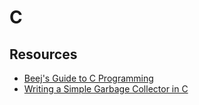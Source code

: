 # C

## Resources

- [Beej's Guide to C Programming](https://beefchunk.com/documentation/lang/c/bgc.pdf)
- [Writing a Simple Garbage Collector in C](http://maplant.com/gc.html)
